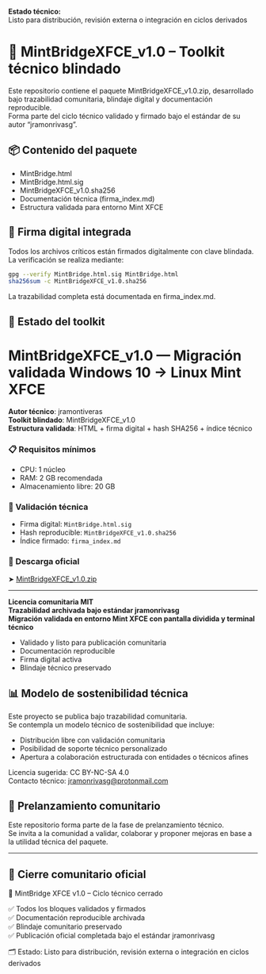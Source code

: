 
**Estado técnico:**  
Listo para distribución, revisión externa o integración en ciclos derivados

# 🧱 MintBridgeXFCE_v1.0 – Toolkit técnico blindado

Este repositorio contiene el paquete MintBridgeXFCE_v1.0.zip, desarrollado bajo trazabilidad comunitaria, blindaje digital y documentación reproducible.  
Forma parte del ciclo técnico validado y firmado bajo el estándar de su autor “jramonrivasg”.

## 📦 Contenido del paquete

- MintBridge.html  
- MintBridge.html.sig  
- MintBridgeXFCE_v1.0.sha256  
- Documentación técnica (firma_index.md)  
- Estructura validada para entorno Mint XFCE

## 🔐 Firma digital integrada

Todos los archivos críticos están firmados digitalmente con clave blindada.  
La verificación se realiza mediante:

```bash
gpg --verify MintBridge.html.sig MintBridge.html
sha256sum -c MintBridgeXFCE_v1.0.sha256
```

La trazabilidad completa está documentada en firma_index.md.

## 📌 Estado del toolkit

# MintBridgeXFCE_v1.0 — Migración validada Windows 10 → Linux Mint XFCE

**Autor técnico**: jramontiveras  
**Toolkit blindado**: MintBridgeXFCE_v1.0  
**Estructura validada**: HTML + firma digital + hash SHA256 + índice técnico

### 📋 Requisitos mínimos
- CPU: 1 núcleo
- RAM: 2 GB recomendada
- Almacenamiento libre: 20 GB

### 🧪 Validación técnica
- Firma digital: `MintBridge.html.sig`
- Hash reproducible: `MintBridgeXFCE_v1.0.sha256`
- Índice firmado: `firma_index.md`

### 📎 Descarga oficial
➤ [MintBridgeXFCE_v1.0.zip](https://github.com/Jramone3/MintBridgeXFCE_v1.0/releases)

---

**Licencia comunitaria MIT**  
**Trazabilidad archivada bajo estándar jramonrivasg**  
**Migración validada en entorno Mint XFCE con pantalla dividida y terminal técnico**
- Validado y listo para publicación comunitaria  
- Documentación reproducible  
- Firma digital activa  
- Blindaje técnico preservado

## 📊 Modelo de sostenibilidad técnica

Este proyecto se publica bajo trazabilidad comunitaria.  
Se contempla un modelo técnico de sostenibilidad que incluye:

- Distribución libre con validación comunitaria  
- Posibilidad de soporte técnico personalizado  
- Apertura a colaboración estructurada con entidades o técnicos afines

Licencia sugerida: CC BY-NC-SA 4.0  
Contacto técnico: jramonrivasg@protonmail.com

## 📣 Prelanzamiento comunitario

Este repositorio forma parte de la fase de prelanzamiento técnico.  
Se invita a la comunidad a validar, colaborar y proponer mejoras en base a la utilidad técnica del paquete.

---

## 🧾 Cierre comunitario oficial

🧱 MintBridge XFCE v1.0 – Ciclo técnico cerrado

✅ Todos los bloques validados y firmados  
✅ Documentación reproducible archivada  
✅ Blindaje comunitario preservado  
✅ Publicación oficial completada bajo el estándar jramonrivasg

🗂️ Estado: Listo para distribución, revisión externa o integración en ciclos derivados
